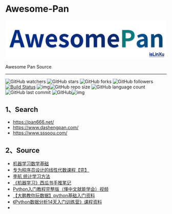 # Awesome-Pan

![](./docs/img/logo.png)

Awesome Pan Source

---

![GitHub watchers](https://img.shields.io/github/watchers/isLinXu/Awesome-Pan.svg?style=social) ![GitHub stars](https://img.shields.io/github/stars/isLinXu/Awesome-Pan.svg?style=social) ![GitHub forks](https://img.shields.io/github/forks/isLinXu/Awesome-Pan.svg?style=social) ![GitHub followers](https://img.shields.io/github/followers/isLinXu.svg?style=social)
 [![Build Status](https://img.shields.io/endpoint.svg?url=https%3A%2F%2Factions-badge.atrox.dev%2Fatrox%2Fsync-dotenv%2Fbadge&style=flat)](https://github.com/isLinXu/Awesome-Pan)  ![img](https://badgen.net/badge/icon/learning?icon=deepscan&label)![GitHub repo size](https://img.shields.io/github/repo-size/isLinXu/Awesome-Pan.svg?style=flat-square) ![GitHub language count](https://img.shields.io/github/languages/count/isLinXu/Awesome-Pan)  ![GitHub last commit](https://img.shields.io/github/last-commit/isLinXu/Awesome-Pan) ![GitHub](https://img.shields.io/github/license/isLinXu/Awesome-Pan.svg?style=flat-square)![img](https://hits.dwyl.com/isLinXu/Awesome-Pan.svg)

## 1、Search

- https://pan666.net/
- https://www.dashengpan.com/
- https://www.sssoou.com/

## 2、Source

- [机器学习数学基础](https://pan.baidu.com/s/1UsukiSa537x0tU5AvweUYg?pwd=9vsz)
- [专为程序员设计的线性代数课程【完】](https://pan.baidu.com/s/1-lSBysDmVAB_DDgix2kUpg?pwd=ms8t)
- [李航 统计学习方法](https://pan.baidu.com/s/1HsoQ0rgwynzf9AGsstICXQ?pwd=kwbe)
- [《机器学习》西瓜书手推笔记](https://pan.baidu.com/s/1rYXWMZoK79KgVJ-Az1GQlA?pwd=qi8g)
- [Python入门教程完整版（懂中文就能学会）视频](https://pan.baidu.com/s/1vzPvqlJR3vg0zeMLkn2WBQ?pwd=pjuj)
- [【大鹏教你玩数据】python基础入门资料](https://pan.baidu.com/s/1oqoiIE8fs8ntUOMYH4d5gA?pwd=ip7m)
- [《Python数据分析14天入门训练营》课程资料](https://pan.baidu.com/s/1DbPHeTdVqxeHHKQvBqUOdA?pwd=m2y1)
- 